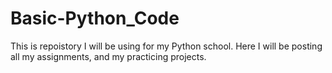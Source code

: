 # Basic-Python_Code

This is repoistory I will be using for my Python school.
Here I will be posting all my assignments, and my practicing projects.
